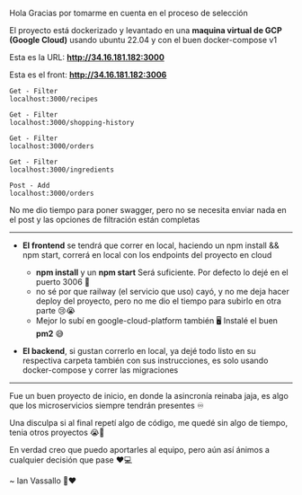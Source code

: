 Hola Gracias por tomarme en cuenta en el proceso de selección

El proyecto está dockerizado y levantado en una **maquina virtual de GCP (Google Cloud)** usando ubuntu 22.04 y con el buen docker-compose v1

Esta es la URL: **http://34.16.181.182:3000** 

Esta es el front: **http://34.16.181.182:3006** 

```
Get - Filter
localhost:3000/recipes

Get - Filter
localhost:3000/shopping-history

Get - Filter
localhost:3000/orders

Get - Filter
localhost:3000/ingredients

Post - Add
localhost:3000/orders
```
No me dio tiempo para poner swagger, pero no se necesita enviar nada en el post y las opciones de filtración están completas

-------------
+ **El frontend** se tendrá que correr en local, haciendo un npm install && npm start, correrá en local con los endpoints del proyecto en cloud
  + **npm install** y un **npm start** Será suficiente. Por defecto lo dejé en el puerto 3006 💚    
  + no sé por que railway (el servicio que uso) cayó, y no me deja hacer deploy del proyecto, pero no me dio el tiempo para subirlo en otra parte 😢😭
  + Mejor lo subí en google-cloud-platform también 🖥️ Instalé el buen **pm2** 😅 

+ **El backend**, si gustan correrlo en local, ya dejé todo listo en su respectiva carpeta también con sus instrucciones, es solo usando docker-compose y correr las migraciones
------------

Fue un buen proyecto de inicio, en donde la asincronía reinaba jaja, es algo que los microservicios siempre tendrán presentes ♾️

Una disculpa si al final repetí algo de código, me quedé sin algo de tiempo, tenia otros proyectos 😭🙈


En verdad creo que puedo aportarles al equipo, pero aún así ánimos a cualquier decisión que pase ❤️💻

~ Ian Vassallo 💪❤️
